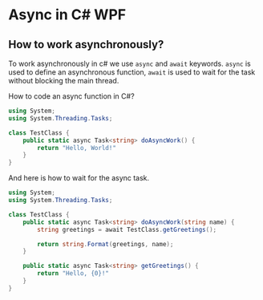 # Async in C# WPF

## How to work asynchronously?
To work asynchronously in c# we use `async` and `await` keywords. `async` is used to define an asynchronous function, `await` is used to wait for the task without blocking the main thread.

How to code an async function in C#?
```cs
using System;
using System.Threading.Tasks;

class TestClass {
    public static async Task<string> doAsyncWork() {
        return "Hello, World!"
    }
}
```

And here is how to wait for the async task.
```cs
using System;
using System.Threading.Tasks;

class TestClass {
    public static async Task<string> doAsyncWork(string name) {
        string greetings = await TestClass.getGreetings();

        return string.Format(greetings, name);
    }

    public static async Task<string> getGreetings() {
        return "Hello, {0}!"
    }
}
```